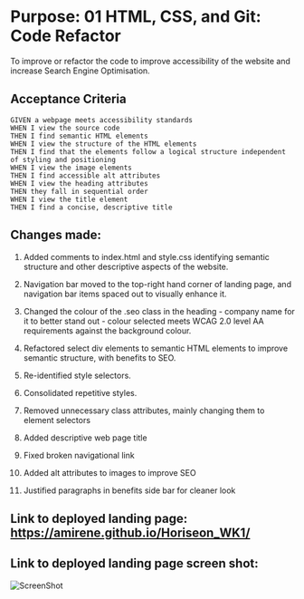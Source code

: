 # Purpose: 01 HTML, CSS, and Git: Code Refactor
To improve or refactor the code to improve accessibility of the website and increase Search Engine Optimisation.  

## Acceptance Criteria
```
GIVEN a webpage meets accessibility standards
WHEN I view the source code
THEN I find semantic HTML elements
WHEN I view the structure of the HTML elements
THEN I find that the elements follow a logical structure independent of styling and positioning
WHEN I view the image elements
THEN I find accessible alt attributes
WHEN I view the heading attributes
THEN they fall in sequential order
WHEN I view the title element
THEN I find a concise, descriptive title
```
## Changes made:

1. Added comments to index.html and style.css identifying semantic structure and other descriptive aspects of the website. 

2. Navigation bar moved to the top-right hand corner of landing page, and navigation bar items spaced out to visually enhance it.

3. Changed the colour of the .seo class in the heading - company name for it to better stand out - colour selected meets WCAG 2.0 level AA requirements against the background colour. 

4. Refactored select div elements to semantic HTML elements to improve semantic structure, with benefits to SEO.

5. Re-identified style selectors.

6. Consolidated repetitive styles.

7. Removed unnecessary class attributes, mainly changing them to element selectors

8. Added descriptive web page title

9. Fixed broken navigational link

10. Added alt attributes to images to improve SEO

11. Justified paragraphs in benefits side bar for cleaner look

## Link to deployed landing page: https://amirene.github.io/Horiseon_WK1/
## Link to deployed landing page screen shot: 
     
  ![ScreenShot](/assets/deployed_page_screenshot.png)